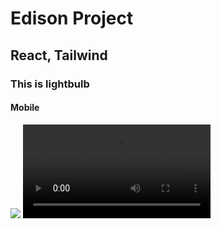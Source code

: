 <h1>Edison Project</h1>
<h2>React, Tailwind</h2>
<h3>This is lightbulb</h3>
<h4>Mobile</h4>

<img src="https://drive.google.com/thumbnail?id=1Ti7B0NfEe5DPBbUA-Ig3J_MicWXVGeA7" />

<video controls>
<source src="https://drive.google.com/uc?export=preview&id=1LcpIVNs62XIfYXkeoSv25ztBRj6La4Sm" type="video/mp4">
Your browser does not support the video tag.
</video>
